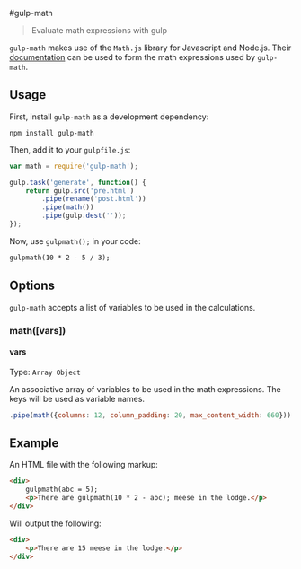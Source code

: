 #gulp-math
> Evaluate math expressions with gulp

`gulp-math` makes use of the `Math.js` library for Javascript and Node.js. Their [documentation](http://mathjs.org/) can be used to form the math expressions used by `gulp-math`.

## Usage

First, install `gulp-math` as a development dependency:

```shell
npm install gulp-math
```

Then, add it to your `gulpfile.js`:

```javascript
var math = require('gulp-math');

gulp.task('generate', function() {
    return gulp.src('pre.html')
        .pipe(rename('post.html'))
        .pipe(math())
        .pipe(gulp.dest(''));
});
```

Now, use `gulpmath();` in your code:

```html
gulpmath(10 * 2 - 5 / 3);
```

## Options

`gulp-math` accepts a list of variables to be used in the calculations.

### math([vars])

#### vars
Type: `Array Object`

An associative array of variables to be used in the math expressions. The keys will be used as variable names.

```javascript
.pipe(math({columns: 12, column_padding: 20, max_content_width: 660}))
```

## Example

An HTML file with the following markup:

```html
<div>
    gulpmath(abc = 5);
    <p>There are gulpmath(10 * 2 - abc); meese in the lodge.</p>
</div>
```

Will output the following:

```html
<div>
    <p>There are 15 meese in the lodge.</p>
</div>
```